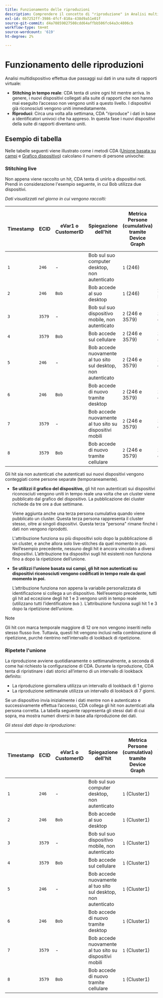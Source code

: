 ```yaml
---
title: Funzionamento delle riproduzioni
description: Comprendere il concetto di "riproduzione" in Analisi multidispositivo
exl-id: 0b7252ff-3986-4fcf-810a-438d9a51e01f
source-git-commit: d4a70859027508cdd64affbb506fc64a3c4806cb
workflow-type: tm+mt
source-wordcount: '619'
ht-degree: 2%

---
```


# Funzionamento delle riproduzioni

Analisi multidispositivo effettua due passaggi sui dati in una suite di rapporti virtuale:

* **Stitching in tempo reale**: CDA tenta di unire ogni hit mentre arriva. In genere, i nuovi dispositivi collegati alla suite di rapporti che non hanno mai eseguito l’accesso non vengono uniti a questo livello. I dispositivi già riconosciuti vengono uniti immediatamente.
* **Riproduci**: Circa una volta alla settimana, CDA &quot;riproduce&quot; i dati in base a identificatori univoci che ha appreso. In questa fase i nuovi dispositivi della suite di rapporti diventano uniti.

## Esempio di tabella

Nelle tabelle seguenti viene illustrato come i metodi CDA ([Unione basata su campi](field-based-stitching.md) e [Grafico dispositivo](device-graph.md)) calcolano il numero di persone univoche:

### Stitching live

Non appena viene raccolto un hit, CDA tenta di unirlo a dispositivi noti. Prendi in considerazione l&#39;esempio seguente, in cui Bob utilizza due dispositivi.

*Dati visualizzati nel giorno in cui vengono raccolti:*

| Timestamp | ECID | eVar1 o CustomerID | Spiegazione dell&#39;hit | Metrica Persone (cumulativa) tramite Device Graph | Metrica Persone (cumulativa) tramite unione basata su campi |
| --- | --- | --- | --- | --- | --- |
| `1` | `246` | - | Bob sul suo computer desktop, non autenticato | `1` (246) | `1` (246) |
| `2` | `246` | `Bob` | Bob accede al suo desktop | `1` (246) | `2` (246 e Bob) |
| `3` | `3579` | - | Bob sul suo dispositivo mobile, non autenticato | `2` (246 e 3579) | `3` (246, Bob e 3579) |
| `4` | `3579` | `Bob` | Bob accede sul cellulare | `2` (246 e 3579) | `3` (246, Bob e 3579) |
| `5` | `246` | - | Bob accede nuovamente al tuo sito sul desktop, non autenticato | `2` (246 e 3579) | `3` (246, Bob e 3579) |
| `6` | `246` | `Bob` | Bob accede di nuovo tramite desktop | `2` (246 e 3579) | `3` (246, Bob e 3579) |
| `7` | `3579` | - | Bob accede nuovamente al tuo sito su dispositivi mobili | `2` (246 e 3579) | `3` (246, Bob e 3579) |
| `8` | `3579` | `Bob` | Bob accede di nuovo tramite cellulare | `2` (246 e 3579) | `3` (246, Bob e 3579) |

Gli hit sia non autenticati che autenticati sui nuovi dispositivi vengono conteggiati come persone separate (temporaneamente).

* **Se utilizzi il grafico del dispositivo,** gli hit non autenticati sui dispositivi riconosciuti vengono uniti in tempo reale una volta che un cluster viene pubblicato dal grafico del dispositivo. La pubblicazione dei cluster richiede da tre ore a due settimane.

   Viene aggiunta anche una terza persona cumulativa quando viene pubblicato un cluster. Questa terza persona rappresenta il cluster stesso, oltre ai singoli dispositivi. Questa terza &quot;persona&quot; rimane finché i dati non vengono riprodotti.

   L&#39;attribuzione funziona su più dispositivi solo dopo la pubblicazione di un cluster, e anche allora solo live-stitches da quel momento in poi. Nell’esempio precedente, nessuno degli hit è ancora vincolato a diversi dispositivi. L’attribuzione tra dispositivi sugli hit esistenti non funziona fino a dopo la ripetizione dell’unione.
* **Se utilizzi l’unione basata sui campi, gli hit non autenticati su dispositivi riconosciuti vengono codificati in tempo reale da quel momento in poi.** 

   L’attribuzione funziona non appena la variabile personalizzata di identificazione si collega a un dispositivo. Nell’esempio precedente, tutti gli hit ad eccezione degli hit 1 e 3 vengono uniti in tempo reale (utilizzano tutti l’identificatore `Bob` ). L’attribuzione funziona sugli hit 1 e 3 dopo la ripetizione dell’unione.

>[!NOTE]
>
>Gli hit con marca temporale maggiore di 12 ore non vengono inseriti nello stesso flusso live. Tuttavia, questi hit vengono inclusi nella combinazione di ripetizione, purché rientrino nell’intervallo di lookback di ripetizione.

### Ripetete l&#39;unione

La riproduzione avviene quotidianamente o settimanalmente, a seconda di come hai richiesto la configurazione di CDA. Durante la riproduzione, CDA tenta di ripristinare i dati storici all’interno di un intervallo di lookback definito:

* La riproduzione giornaliera utilizza un intervallo di lookback di 1 giorno
* La riproduzione settimanale utilizza un intervallo di lookback di 7 giorni.

Se un dispositivo invia inizialmente i dati mentre non è autenticato e successivamente effettua l’accesso, CDA collega gli hit non autenticati alla persona corretta. La tabella seguente rappresenta gli stessi dati di cui sopra, ma mostra numeri diversi in base alla riproduzione dei dati.

*Gli stessi dati dopo la riproduzione:*

| Timestamp | ECID | eVar1 o CustomerID | Spiegazione dell&#39;hit | Metrica Persone (cumulativa) tramite Device Graph | Metrica Persone (cumulativa) tramite unione basata su campi |
| --- | --- | --- | --- | --- | --- |
| `1` | `246` | - | Bob sul suo computer desktop, non autenticato | `1` (Cluster1) | `1` (Bob) |
| `2` | `246` | `Bob` | Bob accede al suo desktop | `1` (Cluster1) | `1` (Bob) |
| `3` | `3579` | - | Bob sul suo dispositivo mobile, non autenticato | `1` (Cluster1) | `1` (Bob) |
| `4` | `3579` | `Bob` | Bob accede sul cellulare | `1` (Cluster1) | `1` (Bob) |
| `5` | `246` | - | Bob accede nuovamente al tuo sito sul desktop, non autenticato | `1` (Cluster1) | `1` (Bob) |
| `6` | `246` | `Bob` | Bob accede di nuovo tramite desktop | `1` (Cluster1) | `1` (Bob) |
| `7` | `3579` | - | Bob accede nuovamente al tuo sito su dispositivi mobili | `1` (Cluster1) | `1` (Bob) |
| `8` | `3579` | `Bob` | Bob accede di nuovo tramite cellulare | `1` (Cluster1) | `1` (Bob) |
